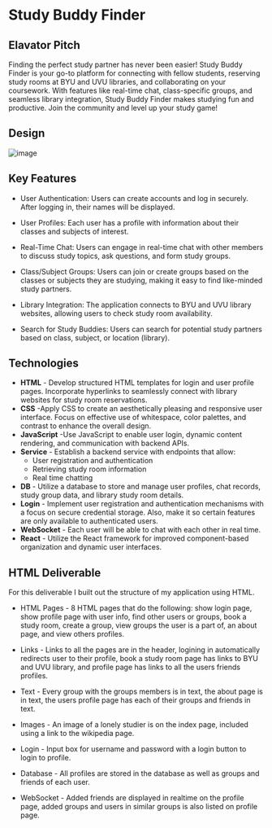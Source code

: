 # Study Buddy Finder

## Elavator Pitch

Finding the perfect study partner has never been easier! Study Buddy Finder is your go-to platform for connecting with fellow students, reserving study rooms at BYU and UVU libraries, and collaborating on your coursework. With features like real-time chat, class-specific groups, and seamless library integration, Study Buddy Finder makes studying fun and productive. Join the community and level up your study game!

## Design
![image](https://github.com/jfernnn/startup/assets/18669390/48388895-e63f-435d-98fb-52593f0deb08)


## Key Features

- User Authentication: Users can create accounts and log in securely. After logging in, their names will be displayed.

- User Profiles: Each user has a profile with information about their classes and subjects of interest.

- Real-Time Chat: Users can engage in real-time chat with other members to discuss study topics, ask questions, and form study groups.

- Class/Subject Groups: Users can join or create groups based on the classes or subjects they are studying, making it easy to find like-minded study partners.

- Library Integration: The application connects to BYU and UVU library websites, allowing users to check study room availability.

- Search for Study Buddies: Users can search for potential study partners based on class, subject, or location (library).


## Technologies

- **HTML** - Develop structured HTML templates for login and user profile pages.
Incorporate hyperlinks to seamlessly connect with library websites for study room reservations.
- **CSS** -Apply CSS to create an aesthetically pleasing and responsive user interface.
Focus on effective use of whitespace, color palettes, and contrast to enhance the overall design.
- **JavaScript** -Use JavaScript to enable user login, dynamic content rendering, and communication with backend APIs.
- **Service** - Establish a  backend service with endpoints that allow:
  - User registration and authentication
  - Retrieving study room information
  - Real time chatting
- **DB** - Utilize a database to store and manage user profiles, chat records, study group data, and library study room details.
- **Login** - Implement user registration and authentication mechanisms with a focus on secure credential storage. Also, make it so certain features are only available to authenticated users.
- **WebSocket** - Each user will be able to chat with each other in real time.
- **React** - Utilize the React framework for improved component-based organization and dynamic user interfaces.

## HTML Deliverable

For this deliverable I built out the structure of my application using HTML.

- HTML Pages - 8 HTML pages that do the following: show login page, show profile page with user info, find other users or groups, book a study room, create a group, view groups the user is a part of, an about page, and view others profiles.

- Links - Links to all the pages are in the header, logining in automatically redirects user to their profile, book a study room page has links to BYU and UVU library, and profile page has links to all the users friends profiles.

- Text - Every group with the groups members is in text, the about page is in text, the users profile page has each of their groups and friends in text.

- Images - An image of a lonely studier is on the index page, included using a link to the wikipedia page.

- Login - Input box for username and password with a login button to login to profile.

- Database - All profiles are stored in the database as well as groups and friends of each user.

- WebSocket - Added friends are displayed in realtime on the profile page, added groups and users in similar groups is also listed on profile page.